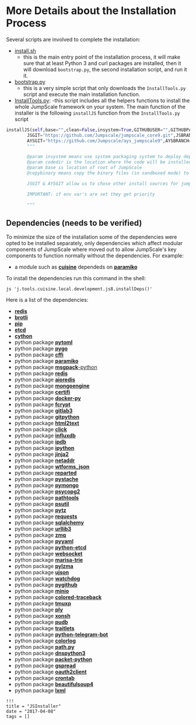 # More Details about the Installation Process

Several scripts are involved to complete the installation:

- [install.sh](https://github.com/Jumpscale/jumpscale_core9/blob/master/install/install.sh)
    - this is the main entry point of the installation process, it will make sure that at least Python 3 and curl packages are installed, then it will download `bootstrap.py`, the second installation script, and run it it.
- [bootstrap.py](https://raw.githubusercontent.com/Jumpscale/jumpscale_core9/master/install/bootstrap.py)
    - this is a very simple script that only downloads the `InstallTools.py` script and execute the main installation function.
- [InstallTools.py](https://github.com/Jumpscale/jumpscale_core9/blob/master/install/InstallTools.py):
    -this script includes all the helpers functions to install the whole JumpScale framework on your system. The main function of the installer is the following `installJS` function from the `InstallTools.py` script

```python
installJS(self,base="",clean=False,insystem=True,GITHUBUSER="",GITHUBPASSWD="",CODEDIR="",\
        JSGIT="https://github.com/Jumpscale/jumpscale_core9.git",JSBRANCH="master",\
        AYSGIT="https://github.com/Jumpscale/ays_jumpscale9",AYSBRANCH="master",SANDBOX=0,EMAIL="",FULLNAME=""):
        """

        @param insystem means use system packaging system to deploy dependencies like python & python packages
        @param codedir is the location where the code will be installed, code which get's checked out from github
        @param base is location of root of JumpScale
        @copybinary means copy the binary files (in sandboxed mode) to the location, don't link

        JSGIT & AYSGIT allow us to chose other install sources for jumpscale as well as AtYourService repo

        IMPORTANT: if env var's are set they get priority

        """
```




## Dependencies (needs to be verified)

To minimize the size of the installation some of the dependencies were opted to be installed separately, only
dependencies which affect modular components of JumpScale where moved out to allow JumpScale's key components to function
normally without the dependencies. For example:
 - a module such as [**cuisine**](../../Cuisine/Cuisine.md) dependeds on  [**paramiko**](http://docs.paramiko.org/en/2.0/)

To install the dependencies run this command in the shell:
```shell
js 'j.tools.cuisine.local.development.js8.installDeps()'
```

Here is a list of the dependencies:
 - [**redis**](http://redis.io/)
 - [**brotli**](https://github.com/google/brotli)
 - [**pip**](https://pypi.python.org/pypi/pip)
 - [**etcd**](https://github.com/coreos/etcd)
 - [**cython**](http://cython.org/)
 - python package [**pytoml**](https://github.com/avakar/pytoml)
 - python package [**pygo**](https://github.com/muhamadazmy/python-pygo)
 - python package [**cffi**](https://cffi.readthedocs.io/en/latest/)
 - python package [**paramiko**](http://docs.paramiko.org/en/2.0/)
 - python package [**msgpack**-python](https://pypi.python.org/pypi/msgpack-python)
 - python package [**redis**](https://redis-py.readthedocs.io/en/latest/)
 - python package [**aioredis**](https://github.com/aio-libs/aioredis)
 - python package [**mongoengine**](http://mongoengine.org/)
 - python package [**certifi**](https://github.com/certifi/python-certifi)
 - python package [**docker-py**](https://github.com/docker/docker-py)
 - python package [**fcrypt**](http://words.carey.geek.nz/2004/02/python-fcrypt.html)
 - python package [**gitlab3**](https://github.com/alexvh/python-gitlab3)
 - python package [**gitpython**](http://gitpython.readthedocs.io/en/stable/)
 - python package [**html2text**](https://github.com/Alir3z4/html2text/)
 - python package [**click**](http://click.pocoo.org/5/)
 - python package [**influxdb**](https://github.com/influxdata/influxdb-python)
 - python package [**ipdb**](https://github.com/gotcha/ipdb)
 - python package [**ipython**](https://ipython.org/)
 - python package [**jinja2**](http://jinja.pocoo.org/docs/dev/)
 - python package [**netaddr**](https://pythonhosted.org/netaddr/)
 - python package [**wtforms_json**](https://wtforms-json.readthedocs.io/en/latest/)
 - python package [**reparted**](https://github.com/xzased/reparted)
 - python package [**pystache**](https://github.com/defunkt/pystache)
 - python package [**pymongo**](https://api.mongodb.com/python/current/)
 - python package [**psycopg2**](http://initd.org/psycopg/)
 - python package [**pathtools**](https://github.com/gorakhargosh/pathtools)
 - python package [**psutil**](https://github.com/giampaolo/psutil)
 - python package [**pytz**](https://github.com/newvem/pytz)
 - python package [**requests**](http://docs.python-requests.org/en/master/)
 - python package [**sqlalchemy**](http://www.sqlalchemy.org/)
 - python package [**urllib3**](https://urllib3.readthedocs.io/en/latest/)
 - python package [**zmq**](https://github.com/zeromq/libzmq)
 - python package [**pyyaml**](http://pyyaml.org/)
 - python package [**python-etcd**](https://github.com/jplana/python-etcd)
 - python package [**websocket**](https://github.com/aaugustin/websockets)
 - python package [**marisa-trie**](https://pypi.python.org/pypi/marisa-trie)
 - python package [**pylzma**](https://www.joachim-bauch.de/)
 - python package [**ujson**](https://github.com/esnme/ultrajson)
 - python package [**watchdog**](https://pypi.python.org/pypi/watchdog)
 - python package [**pygithub**](https://github.com/PyGithub/PyGithub)
 - python package [**minio**](https://github.com/minio/minio-py)
 - python package [**colored-traceback**](https://pypi.python.org/pypi/colored-traceback/0.2.0)
 - python package [**tmuxp**](https://github.com/tony/tmuxp)
 - python package [**ply**](https://github.com/dabeaz/ply)
 - python package [**xonsh**](https://github.com/xonsh/xonsh)
 - python package [**pudb**](https://pypi.python.org/pypi/pudb)
 - python package [**traitlets**](https://github.com/ipython/traitlets)
 - python package [**python-telegram-bot**](https://github.com/python-telegram-bot/python-telegram-bot)
 - python package [**colorlog**](https://github.com/borntyping/python-colorlog)
 - python package [**path.py**](https://github.com/jaraco/path.py)
 - python package [**dnspython3**](https://pypi.python.org/pypi/dnspython3)
 - python package [**packet-python**](https://pypi.python.org/pypi/packet/)
 - python package [**gspread**](https://github.com/burnash/gspread)
 - python package [**oauth2client**](https://github.com/google/oauth2client)
 - python package [**crontab**](https://pypi.python.org/pypi/python-crontab)
 - python package [**beautifulsoup4**](https://www.crummy.com/software/BeautifulSoup/bs4/doc/)
 - python package [**lxml**](http://lxml.de/)

```
!!!
title = "JSInstaller"
date = "2017-04-08"
tags = []
```
